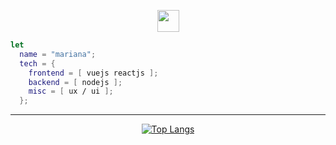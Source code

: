 <p align="center">
<img src="https://camo.githubusercontent.com/b0fa06ee100360ae8811a115c133de7848891e3b/68747470733a2f2f6769746875622e6769746875626173736574732e636f6d2f696d616765732f6d6f6e612d776869737065722e676966" width="35px">
  
```nix
let
  name = "mariana";
  tech = {
    frontend = [ vuejs reactjs ];
    backend = [ nodejs ];
    misc = [ ux / ui ];
  };
```

</h4>
  
----

<div align="center">

[![Top Langs](https://github-readme-stats.vercel.app/api/top-langs/?username=distromari&layout=compact)](https://github.com/anuraghazra/github-readme-stats)

</div>
